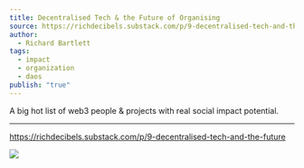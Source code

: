 ```yaml
---
title: Decentralised Tech & the Future of Organising
source: https://richdecibels.substack.com/p/9-decentralised-tech-and-the-future
author:
  - Richard Bartlett
tags:
  - impact
  - organization
  - daos
publish: "true"
---
```


A big hot list of web3 people & projects with real social impact potential.

---

https://richdecibels.substack.com/p/9-decentralised-tech-and-the-future

![](https://richdecibels.substack.com/p/9-decentralised-tech-and-the-future)
